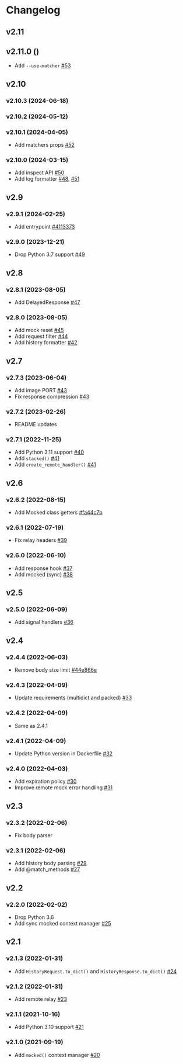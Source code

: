 # Changelog

## v2.11

## v2.11.0 ()

- Add `--use-matcher` [#53](https://github.com/jj-mock/jj/pull/53)


## v2.10

### v2.10.3 (2024-06-18)

### v2.10.2 (2024-05-12)

### v2.10.1 (2024-04-05)

- Add matchers props [#52](https://github.com/jj-mock/jj/pull/52)

### v2.10.0 (2024-03-15)

- Add inspect API [#50](https://github.com/jj-mock/jj/pull/50)
- Add log formatter [#48](https://github.com/jj-mock/jj/pull/48), [#51](https://github.com/jj-mock/jj/pull/51)


## v2.9

### v2.9.1 (2024-02-25)

- Add entrypoint [#4113373](https://github.com/jj-mock/jj/commit/41133730d0362e26b32ca145e22dfce568edd3c2)

### v2.9.0 (2023-12-21)

- Drop Python 3.7 support [#49](https://github.com/jj-mock/jj/pull/49)


## v2.8

### v2.8.1 (2023-08-05)

- Add DelayedResponse [#47](https://github.com/jj-mock/jj/pull/47)

### v2.8.0 (2023-08-05)

- Add mock reset [#45](https://github.com/jj-mock/jj/pull/45)
- Add request filter [#44](https://github.com/jj-mock/jj/pull/44)
- Add history formatter [#42](https://github.com/jj-mock/jj/pull/42)


## v2.7

### v2.7.3 (2023-06-04)

- Add image PORT [#43](https://github.com/jj-mock/jj/pull/43)
- Fix response compression [#43](https://github.com/jj-mock/jj/pull/43)

### v2.7.2 (2023-02-26)

- README updates

### v2.7.1 (2022-11-25)

- Add Python 3.11 support [#40](https://github.com/jj-mock/jj/pull/40)
- Add `stacked()` [#41](https://github.com/jj-mock/jj/pull/41)
- Add `create_remote_handler()` [#41](https://github.com/jj-mock/jj/pull/41)


## v2.6

### v2.6.2 (2022-08-15)

- Add Mocked class getters [#fa44c7b](https://github.com/jj-mock/jj/commit/fa44c7ba657195a8c98df98ace81beaa55ad06c9)

### v2.6.1 (2022-07-19)

- Fix relay headers [#39](https://github.com/jj-mock/jj/pull/39)

### v2.6.0 (2022-06-10)

- Add response hook [#37](https://github.com/jj-mock/jj/pull/37)
- Add mocked (sync) [#38](https://github.com/jj-mock/jj/pull/38)


## v2.5

### v2.5.0 (2022-06-09)

- Add signal handlers [#36](https://github.com/jj-mock/jj/pull/36)


## v2.4

### v2.4.4 (2022-06-03)

- Remove body size limit [#44e866e](https://github.com/jj-mock/jj/commit/44e866ebf50a92a9a9ac8bccbd9da7bd0bdbafaf)

### v2.4.3 (2022-04-09)

- Update requirements (multidict and packed) [#33](https://github.com/jj-mock/jj/pull/33)

### v2.4.2 (2022-04-09)

- Same as 2.4.1

### v2.4.1 (2022-04-09)

- Update Python version in Dockerfile  [#32](https://github.com/jj-mock/jj/pull/32)

### v2.4.0 (2022-04-03)

- Add expiration policy [#30](https://github.com/jj-mock/jj/pull/30)
- Improve remote mock error handling [#31](https://github.com/jj-mock/jj/pull/31)


## v2.3

### v2.3.2 (2022-02-06)

- Fix body parser

### v2.3.1 (2022-02-06)

- Add history body parsing [#29](https://github.com/jj-mock/jj/pull/29)
- Add @match_methods [#27](https://github.com/jj-mock/jj/pull/27)


## v2.2

### v2.2.0 (2022-02-02)

- Drop Python 3.6
- Add sync mocked context manager [#25](https://github.com/jj-mock/jj/pull/25)


## v2.1

### v2.1.3 (2022-01-31)

- Add `HistoryRequest.to_dict()` and `HistoryResponse.to_dict()` [#24](https://github.com/jj-mock/jj/pull/24)

### v2.1.2 (2022-01-31)

* Add remote relay [#23](https://github.com/jj-mock/jj/pull/23)

### v2.1.1 (2021-10-16)

- Add Python 3.10 support [#21](https://github.com/jj-mock/jj/pull/21)

### v2.1.0 (2021-09-19)

- Add `mocked()` context manager [#20](https://github.com/jj-mock/jj/pull/20)
